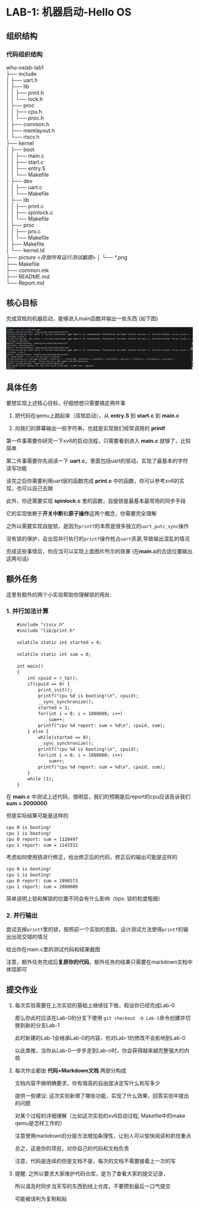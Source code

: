 # LAB-1: 机器启动-Hello OS

## 组织结构
###  代码组织结构
whu-oslab-lab1  
├── include  
│   ├── uart.h  
│   ├── lib  
│   │   ├── print.h  
│   │   └── lock.h  
│   ├── proc  
│   │   ├── cpu.h  
│   │   └── proc.h  
│   ├── common.h  
│   ├── memlayout.h  
│   └── riscv.h  
├── kernel  
│   ├── boot  
│   │   ├── main.c    
│   │   ├── start.c    
│   │   ├── entry.S  
│   │   └── Makefile  
│   ├── dev  
│   │   ├── uart.c  
│   │   └── Makefile  
│   ├── lib  
│   │   ├── print.c   
│   │   ├── spinlock.c   
│   │   └── Makefile    
│   ├── proc  
│   │   ├── pro.c      
│   │   └── Makefile  
│   ├── Makefile  
│   └── kernel.ld  
├── picture  <*存放所有运行测试截图*> 
│   └── *.png  
├── Makefile  
├── common.mk  
├── README.md  
└── Report.md  

## 核心目标

完成双核的机器启动，能够进入main函数并输出一些东西 (如下图)  

![图片](./picture/test.png)  

## 具体任务

要想实现上述核心目标，仔细想想只需要搞定两件事  

1. 把代码在qemu上跑起来（双核启动），从 **entry.S** 到 **start.c** 到 **main.c**  

2. 向我们的屏幕输出一些字符串，也就是实现我们经常调用的 **printf**

第一件事需要你研究一下xv6的启动流程，只需要看到进入 **main.c** 就够了，比较简单  

第二件事需要你先阅读一下 **uart.c**，里面包括uart的驱动，实现了最基本的字符读写功能  

读完之后你需要利用uart层的函数完成 **print.c** 中的函数，你可以参考xv6的实现，也可以自己去做  

此外，你还需要实现 **spinlock.c** 里的函数，自旋锁是最基本最常用的同步手段  

它的实现依赖于**开关中断**和**原子操作**这两个概念，你需要完全理解  

之所以需要实现自旋锁，是因为`printf`的本质是很多独立的`uart_putc_sync`操作  

没有锁的保护，会出现并行执行的`printf`操作抢占`uart`资源,导致输出混乱的情况  

完成这些事情后，你应当可以实现上面图片所示的效果 (在**main.c**的合适位置输出这两句话)  

## 额外任务

这里有额外的两个小实验帮助你理解锁的用处:  

### 1. 并行加法计算

``` 
    #include "riscv.h"
    #include "lib/print.h"

    volatile static int started = 0;

    volatile static int sum = 0;

    int main()
    {
        int cpuid = r_tp();
        if(cpuid == 0) {
            print_init();
            printf("cpu %d is booting!\n", cpuid);        
            __sync_synchronize();
            started = 1;
            for(int i = 0; i < 1000000; i++)
                sum++;
            printf("cpu %d report: sum = %d\n", cpuid, sum);
        } else {
            while(started == 0);
            __sync_synchronize();
            printf("cpu %d is booting!\n", cpuid);
            for(int i = 0; i < 1000000; i++)
                sum++;
            printf("cpu %d report: sum = %d\n", cpuid, sum);
        }   
        while (1);    
    }  
```

在 **main.c** 中测试上述代码，很明显，我们的预期是后report的cpu应该告诉我们 **sum = 2000000**  

但是实际结果可能是这样的  

```
cpu 0 is booting!
cpu 1 is booting!
cpu 0 report: sum = 1128497
cpu 1 report: sum = 1143332
```

考虑如何使用锁进行修正，给出修正后的代码，修正后的输出可能是这样的  

```
cpu 0 is booting!
cpu 1 is booting!
cpu 0 report: sum = 1996573
cpu 1 report: sum = 2000000
```

简单说明上锁和解锁的位置不同会有什么影响（tips: 锁的粒度粗细）

### 2. 并行输出  

尝试去掉`printf`里的锁，按照前一个实验的思路，设计测试方法使得`printf`的输出出现交错的情况  

给出你在main.c里的测试代码和结果截图  

注意，额外任务完成后**复原你的代码**，额外任务的结果只需要在markdown文档中体现即可  

## 提交作业

1. 每次实验需要在上次实验的基础上继续往下做，假设你已经完成Lab-0

    那么你此时应该在Lab-0的分支下使用 `git checkout -b Lab-1`命令创建并切换到新的分支Lab-1  

    此时新建的Lab-1会继承Lab-0的内容，你对Lab-1的修改不会影响到Lab-0  

    以此类推，当你从Lab-0一步步走到Lab-n时，你会获得越来越完整强大的内核  

2. 每次作业都由 **代码+Markdown文档** 两部分构成  

    文档内容不做明确要求，你有很高的自由度决定写什么和写多少  

    提供一些建议: 这次实验新增了哪些功能，实现了什么效果，回答实验中提出的问题  

    对某个过程的详细理解（比如这次实验的xv6启动过程, Makefile中的make qemu是怎样工作的）  

    注意使用markdown的分层方法增加条理性，让别人可以愉快阅读和抓住重点

    总之，这是你的项目，对你自己的代码和文档负责  
    
    注意，代码是连续的但是文档不是，每次的文档不需要接着上一次的写  

3. 提醒: 之所以要求大家维护代码仓库，是为了查看大家的提交记录，  

    所以请及时同步当天写的东西到线上仓库，不要攒到最后一口气提交  

    可能被误判为复制粘贴

